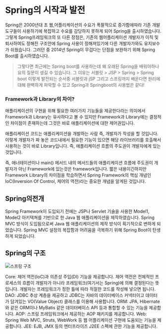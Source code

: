 # Spring의 시작과 발전

Spring은 2000년대 초 웹,어플리케이션의 수요가 폭팔적으로 증가함에따라 기존 개발도구들이 사용하기에 복잡하고 수요를 감당하지 못하게 되어 Spring을 출시하였습니다.
그렇게 Spring프레임워크의 또 다른 장점은, 기존의 웹어플리케이션 개발자가 이직 및 퇴사하여도 정해진 구조안에 Spring 사용이 정해져있기에 다른 개발자가와도 유지보수가 쉬웠습니다.
그러던 중 2014년 Spring이 무겁다는 단점을 보완하기 위해 Spring Boot를 출시하였습니다.

> 그렇다면 최근에는 Spring boot를 사용하는데 왜 오래된 Spring을 배워야하나요의 질문이 생길 수 있습니다. 
> 그 이유는 서블릿 > JSP > Spring > Spring boot  이렇게 발전되는 순서중 서블릿과 jSP 그리고 스프링까지 배운다면 원리에 대해 완벽하게 파악할 수 있고 Spring과 Springboot의 사용법은 같다! 



### Framework과 Library의 차이?



애플리케이션의 구현을 위해 필요한 여러가지 기능들을 제공한다라는 의미에서 Framework과 Library는 유사하다고 볼 수 있지만 Framework과 Library에는 결정적인 차이점이 존재하는데 그것은 바로 애플리케이션에 대한 제어권입니다.

 애플리케이션 코드는 애플리케이션을 개발하는 사람 즉, 개발자가 작성을 할 것입니다. 이렇게 개발자가 짜 놓은 코드내에서 필요한 기능이 있으면 해당 라이브러리를 호출해서 사용하는 것이 바로 Library입니다. 즉, 애플리케이션 흐름의 주도권이 개발자에게 있는 것입니다.

즉, 애너테이션이나 main() 메서드 내의 메서드들의 애플리케이션 흐름에 주도권이 개발자가 아닌 Framework에 있는것은 framework입니다. 
짧은 내용이긴하지만Framework Library의 차이점을 학습하면서 Spring Framework의 핵심 개념인 IoC(Inversion Of Control, 제어의 역전)라는 중요한 개념을 알게된 것입니다.


## Spring의전개


Spring Framework이 도입되기 전에는 JSP나 Servlet 기술을 사용한 Model1, Model2 아키텍쳐를 기반으로 한 Java 웹 애플리케이션을 제작하였습니다.
Spring MVC 방식이 도입됨으로써 Java 웹 애플리케이션의 제작 방식이 획기적으로 변하게 되었습니다.
Spring MVC 설정의 복잡함과 어려움을 극복하기 위해 Spring Boot이 탄생하게 되었습니다.


## Spring의 구조


![스프링 구조](https://user-images.githubusercontent.com/99226598/181009374-1e800c52-19e6-4726-b309-0038fb500a13.png)

Core: 제어 역전(IoC)과 의존성 주입(DI) 기능을 제공합니다. 제어 역전은 전체적인 프로세스의 흐름이 개발자가 아니라 프레임워크(여기서는 Spring)에 의해 결정된다는 뜻입니다. 개발자는 프레임워크가 정한 틀에 따라 적절한 코드를 작성해 넣으면 됩니다.  
DAO: JDBC 추상 계층을 제공하고 JDBC는 자바의 데이터베이스 커넥터이고 데이터가 담겨있는 VO(Value Object) 클래스를 이용해 사용합니다.
ORM: JPA, Hibernate와 같은 ORM이나 MyBatis 같은 데이터베이스 API 등과 통합할 수 있는 기능을 제공합니다.
AOP: 스프링 프레임워크에서 제공하는 AOP 패키지를 제공합니다. 
Web: Spring Web MVC, Struts, WebWork 등 웹 어플리케이션 구현에 도움되는 기능을 제공합니다.
JEE: EJB, JMX 등의 엔터프라이즈 J2EE 스펙에 관한 기능을 제공합니다.
